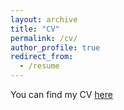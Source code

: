 ```yaml
---
layout: archive
title: "CV"
permalink: /cv/
author_profile: true
redirect_from:
  - /resume
---
```


You can find my CV [here](https://ryansynk.github.io/files/ryansynk_resume.pdf)
